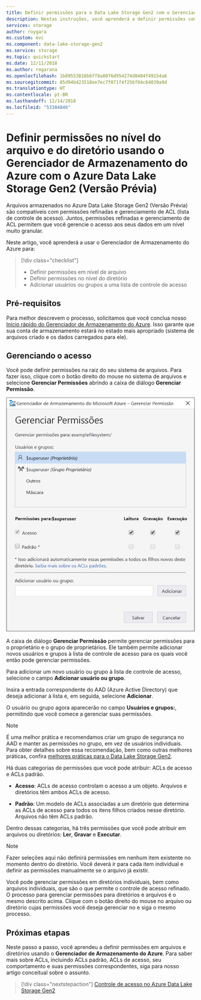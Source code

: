```yaml
---
title: Definir permissões para o Data Lake Storage Gen2 com o Gerenciador de Armazenamento do Azure
description: Nestas instruções, você aprenderá a definir permissões com o Gerenciador de Armazenamento do Azure em arquivos e diretórios dentro da conta de armazenamento com capacidade para Azure Data Lake Storage Gen2 (Versão Prévia).
services: storage
author: roygara
ms.custom: mvc
ms.component: data-lake-storage-gen2
ms.service: storage
ms.topic: quickstart
ms.date: 12/11/2018
ms.author: rogarana
ms.openlocfilehash: 1b89553816b6ff8a8076d954274d8404f49154a6
ms.sourcegitcommit: 85d94b423518ee7ec7f071f4f256f84c64039a9d
ms.translationtype: HT
ms.contentlocale: pt-BR
ms.lasthandoff: 12/14/2018
ms.locfileid: "53384846"
---
```

# <a name="set-file-and-directory-level-permissions-using-azure-storage-explorer-with-azure-data-lake-storage-gen2-preview"></a>Definir permissões no nível do arquivo e do diretório usando o Gerenciador de Armazenamento do Azure com o Azure Data Lake Storage Gen2 (Versão Prévia)

Arquivos armazenados no Azure Data Lake Storage Gen2 (Versão Prévia) são compatíveis com permissões refinadas e gerenciamento de ACL (lista de controle de acesso). Juntos, permissões refinadas e gerenciamento de ACL permitem que você gerencie o acesso aos seus dados em um nível muito granular.

Neste artigo, você aprenderá a usar o Gerenciador de Armazenamento do Azure para:

> [!div class="checklist"]
> * Definir permissões em nível de arquivo
> * Definir permissões no nível do diretório
> * Adicionar usuários ou grupos a uma lista de controle de acesso

## <a name="prerequisites"></a>Pré-requisitos

Para melhor descrevem o processo, solicitamos que você conclua nosso [Início rápido do Gerenciador de Armazenamento do Azure](data-lake-storage-Explorer.md). Isso garante que sua conta de armazenamento estará no estado mais apropriado (sistema de arquivos criado e os dados carregados para ele).

## <a name="managing-access"></a>Gerenciando o acesso

Você pode definir permissões na raiz do seu sistema de arquivos. Para fazer isso, clique com o botão direito do mouse no sistema de arquivos e selecione **Gerenciar Permissões** abrindo a caixa de diálogo **Gerenciar Permissão**.

![Gerenciador de Armazenamento do Microsoft Azure – gerenciar o acesso ao diretório](media/storage-quickstart-blobs-storage-Explorer/manageperms.png)

A caixa de diálogo **Gerenciar Permissão** permite gerenciar permissões para o proprietário e o grupo de proprietários. Ele também permite adicionar novos usuários e grupos à lista de controle de acesso para os quais você então pode gerenciar permissões.

Para adicionar um novo usuário ou grupo à lista de controle de acesso, selecione o campo **Adicionar usuário ou grupo**.

Insira a entrada correspondente do AAD (Azure Active Directory) que deseja adicionar à lista e, em seguida, selecione **Adicionar**.

O usuário ou grupo agora aparecerão no campo **Usuários e grupos:**, permitindo que você comece a gerenciar suas permissões.

> [!NOTE]
> É uma melhor prática e recomendamos criar um grupo de segurança no AAD e manter as permissões no grupo, em vez de usuários individuais. Para obter detalhes sobre essa recomendação, bem como outras melhores práticas, confira [melhores práticas para o Data Lake Storage Gen2](data-lake-storage-best-practices.md).

Há duas categorias de permissões que você pode atribuir: ACLs de acesso e ACLs padrão.

* **Acesso**: ACLs de acesso controlam o acesso a um objeto. Arquivos e diretórios têm ambos ACLs de acesso.

* **Padrão**: Um modelo de ACLs associadas a um diretório que determina as ACLs de acesso para todos os itens filhos criados nesse diretório. Arquivos não têm ACLs padrão.

Dentro dessas categorias, há três permissões que você pode atribuir em arquivos ou diretórios: **Ler**, **Gravar** e **Executar**.

>[!NOTE]
> Fazer seleções aqui não definirá permissões em nenhum item existente no momento dentro do diretório. Você deverá ir para cada item individual e definir as permissões manualmente se o arquivo já existir.

Você pode gerenciar permissões em diretórios individuais, bem como arquivos individuais, que são o que permite o controle de acesso refinado. O processo para gerenciar permissões para diretórios e arquivos é o mesmo descrito acima. Clique com o botão direito do mouse no arquivo ou diretório cujas permissões você deseja gerenciar no e siga o mesmo processo.

## <a name="next-steps"></a>Próximas etapas

Neste passo a passo, você aprendeu a definir permissões em arquivos e diretórios usando o **Gerenciador de Armazenamento do Azure**. Para saber mais sobre ACLs, incluindo ACLs padrão, ACLs de acesso, seu comportamento e suas permissões correspondentes, siga para nosso artigo conceitual sobre o assunto.

> [!div class="nextstepaction"]
> [Controle de acesso no Azure Data Lake Storage Gen2](data-lake-storage-access-control.md)